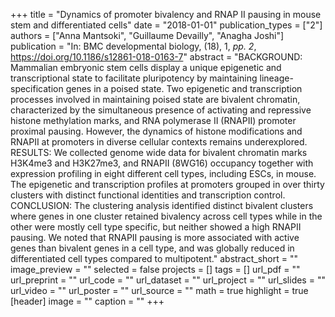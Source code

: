 +++
title = "Dynamics of promoter bivalency and RNAP II pausing in mouse stem and differentiated cells"
date = "2018-01-01"
publication_types = ["2"]
authors = ["Anna Mantsoki", "Guillaume Devailly", "Anagha Joshi"]
publication = "In: BMC developmental biology, (18), 1, _pp. 2_, https://doi.org/10.1186/s12861-018-0163-7"
abstract = "BACKGROUND: Mammalian embryonic stem cells display a unique epigenetic and transcriptional state to facilitate pluripotency by maintaining lineage-specification genes in a poised state. Two epigenetic and transcription processes involved in maintaining poised state are bivalent chromatin, characterized by the simultaneous presence of activating and repressive histone methylation marks, and RNA polymerase II (RNAPII) promoter proximal pausing. However, the dynamics of histone modifications and RNAPII at promoters in diverse cellular contexts remains underexplored. RESULTS: We collected genome wide data for bivalent chromatin marks H3K4me3 and H3K27me3, and RNAPII (8WG16) occupancy together with expression profiling in eight different cell types, including ESCs, in mouse. The epigenetic and transcription profiles at promoters grouped in over thirty clusters with distinct functional identities and transcription control. CONCLUSION: The clustering analysis identified distinct bivalent clusters where genes in one cluster retained bivalency across cell types while in the other were mostly cell type specific, but neither showed a high RNAPII pausing. We noted that RNAPII pausing is more associated with active genes than bivalent genes in a cell type, and was globally reduced in differentiated cell types compared to multipotent."
abstract_short = ""
image_preview = ""
selected = false
projects = []
tags = []
url_pdf = ""
url_preprint = ""
url_code = ""
url_dataset = ""
url_project = ""
url_slides = ""
url_video = ""
url_poster = ""
url_source = ""
math = true
highlight = true
[header]
image = ""
caption = ""
+++
